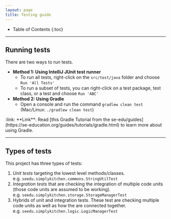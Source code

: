 ```yaml
---
layout: page
title: Testing guide
---
```


* Table of Contents
{:toc}

--------------------------------------------------------------------------------------------------------------------

## Running tests

There are two ways to run tests.

* **Method 1: Using IntelliJ JUnit test runner**
  * To run all tests, right-click on the `src/test/java` folder and choose `Run 'All Tests'`
  * To run a subset of tests, you can right-click on a test package,
    test class, or a test and choose `Run 'ABC'`
* **Method 2: Using Gradle**
  * Open a console and run the command `gradlew clean test` (Mac/Linux: `./gradlew clean test`)

<div markdown="span" class="alert alert-secondary">:link: **Link**: Read [this Gradle Tutorial from the se-edu/guides](https://se-education.org/guides/tutorials/gradle.html) to learn more about using Gradle.
</div>

--------------------------------------------------------------------------------------------------------------------

## Types of tests

This project has three types of tests:

1. *Unit tests* targeting the lowest level methods/classes.<br>
   e.g. `seedu.simplykitchen.commons.StringUtilTest`
1. *Integration tests* that are checking the integration of multiple code units (those code units are assumed to be working).<br>
   e.g. `seedu.simplykitchen.storage.StorageManagerTest`
1. Hybrids of unit and integration tests. These test are checking multiple code units as well as how the are connected together.<br>
   e.g. `seedu.simplykitchen.logic.LogicManagerTest`
